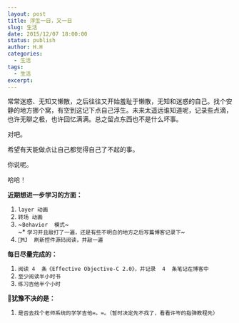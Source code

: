 ```yaml
---
layout: post
title: 浮生一日，又一日
slug: 生活
date: 2015/12/07 18:00:00
status: publish
author: H.H
categories:
  - 生活
tags:
  - 生活
excerpt: 
---
```


常常迷惑、无知又懒散，之后往往又开始羞耻于懒散，无知和迷惑的自己。找个安静的地方挪个窝，有空到这记下点自己浮生。未来太遥远谁知道呢，记录些点滴，也许无聊之极，也许回忆满满。总之留点东西也不是什么坏事。

对吧。

希望有天能做点让自己都觉得自己了不起的事。

你说呢。

哈哈！

**近期想进一步学习的方面：**

1.  `layer 动画`
2.  `转场 动画`
3.  ~`Behavior  模式`~  
    ~* `学习并且敲打了一遍，还是有些不明白的地方之后写篇博客记录下`~
4.  `MJ  刷新控件源码阅读，并敲一遍`

**每日尽量完成的：**

1.  `阅读 4  条《Effective Objective-C 2.0》，并记录  4  条笔记在博客中`
2.  `至少阅读半小时书`
3.  `练习吉他半个小时`

**犹豫不决的是：**

1.  `是否去找个老师系统的学学吉他=。=。（暂时决定先不找了，看看许岑的指弹教程先）`

